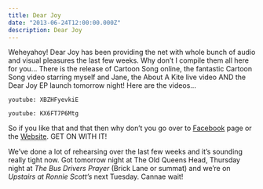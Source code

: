 ```yaml
---
title: Dear Joy
date: "2013-06-24T12:00:00.000Z"
description: Dear Joy
---
```

Weheyahoy! Dear Joy has been providing the net with whole bunch of audio and
visual pleasures the last few weeks. Why don’t I compile them all here for you…
There is the release of Cartoon Song online, the fantastic Cartoon Song video
starring myself and Jane, the About A Kite live video AND the Dear Joy EP launch
tomorrow night! Here are the videos…

`youtube: XBZHFyevkiE`

`youtube: KX6FT7P6Mtg`

So if you like that and that then why don’t you go over to
[Facebook](https://en-gb.facebook.com/dearjoymusic/) page or the
[Website](http://www.dearjoymusic.com/). GET ON WITH IT!

We’ve done a lot of rehearsing over the last few weeks and it’s sounding really
tight now. Got tomorrow night at The Old Queens Head, Thursday night at *The Bus
Drivers Prayer* (Brick Lane or summat) and we’re on *Upstairs at Ronnie Scott’s*
next Tuesday. Cannae wait!
